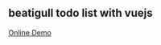 <h2>beatigull todo list with vuejs</h2>

<a href="https://mohammadyousefi08.github.io/todo/#/" target="_blank">Online Demo</a>


